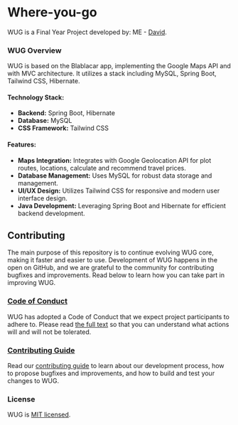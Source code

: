 # Where-you-go
WUG is a Final Year Project developed by: ME - [David](https://github.com/DavidDeLaTorre0).

### WUG Overview

WUG is based on the Blablacar app, implementing the Google Maps API and with MVC architecture. It utilizes a stack including MySQL, Spring Boot, Tailwind CSS, Hibernate.

#### Technology Stack:
- **Backend:** Spring Boot, Hibernate
- **Database:** MySQL
- **CSS Framework:** Tailwind CSS

#### Features:
- **Maps Integration:** Integrates with Google Geolocation API for plot routes, locations, calculate and recommend travel prices.
- **Database Management:** Uses MySQL for robust data storage and management.
- **UI/UX Design:** Utilizes Tailwind CSS for responsive and modern user interface design.
- **Java Development:** Leveraging Spring Boot and Hibernate for efficient backend development.

## Contributing

The main purpose of this repository is to continue evolving WUG core, making it faster and easier to use. Development of WUG happens in the open on GitHub, and we are grateful to the community for contributing bugfixes and improvements. Read below to learn how you can take part in improving WUG.

### [Code of Conduct](./CODE_OF_CONDUCT.md)

WUG has adopted a Code of Conduct that we expect project participants to adhere to. Please read [the full text](./CODE_OF_CONDUCT.md) so that you can understand what actions will and will not be tolerated.

### [Contributing Guide](./CONTRIBUTING.md)

Read our [contributing guide](./CONTRIBUTING.md) to learn about our development process, how to propose bugfixes and improvements, and how to build and test your changes to WUG.

### License

WUG is [MIT licensed](./LICENSE).

